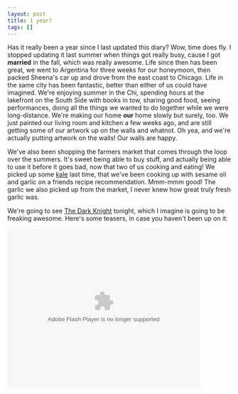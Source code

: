 ```yaml
---
layout: post
title: 1 year?
tags: []
---
```

Has it really been a year since I last updated this diary? Wow, time does fly. I stopped updating it last summer when things got really busy, cause I got **married** in the fall, which was really awesome. Life since then has been great, we went to Argentina for three weeks for our honeymoon, then packed Sheena's car up and drove from the east coast to Chicago. Life in the same city has been fantastic, better than either of us could have imagined. We're enjoying summer in the Chi, spending hours at the lakefront on the South Side with books in tow, sharing good food, seeing performances, doing all the things we wanted to do together while we were long-distance. We're making our home **our** home slowly but surely, too. We just painted our living room and kitchen a few weeks ago, and are still getting some of our artwork up on the walls and whatnot. Oh yea, and we're actually putting artwork on the walls! Our walls are happy. 

We've also been shopping the farmers market that comes through the loop over the summers. It's sweet being able to buy stuff, and actually being able to use it before it goes bad, now that two of us cooking and eating! We picked up some [kale](http://en.wikipedia.org/wiki/Kale) last time, that we've been cooking up with sesame oil and garlic on a friends recipe recommendation. Mmm-mmm good! The garlic we also picked up from the market, I never knew how great truly fresh garlic was.

We're going to see [The Dark Knight](http://thedarkknight.warnerbros.com/) tonight, which I imagine is going to be freaking awesome. Here's some teasers, in case you haven't been up on it:

<embed src='http://images.rottentomatoes.com/files/flash/video/ev_rt.swf' flashvars='object_ID=1184851&#38;IGNMediaID=2387024&#38;allownetworking="all"' type='application/x-shockwave-flash' width='433' height='360' ></embed>


